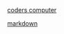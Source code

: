 [coders computer](https://jrsmithma17.github.io/reading-notes/coderscomputer)

[markdown ](https://jrsmithma17.github.io/reading-notes/markdown)
